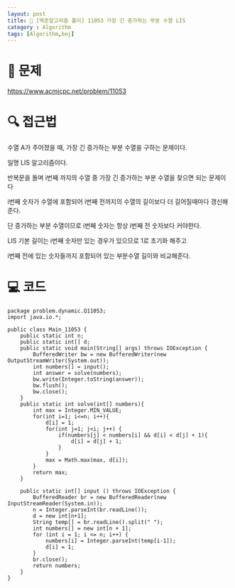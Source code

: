 ```yaml
---
layout: post
title: 📖 [백준알고리즘 풀이] 11053 가장 긴 증가하는 부분 수열 LIS
category : Algorithm
tags: [Algorithm,boj]
---
```

# 📖 문제
https://www.acmicpc.net/problem/11053

# 🔍 접근법

수열 A가 주어졌을 때, 가장 긴 증가하는 부분 수열을 구하는 문제이다.

일명 LIS 알고리즘이다.

반복문을 돌며 i번째 까지의 수열 중 가장 긴 증가하는 부분 수열을 찾으면 되는 문제이다

i번째 숫자가 수열에 포함되어 i번째 전까지의 수열의 길이보다 더 길어질때마다 갱신해준다.

단 증가하는 부분 수열이므로 i번째 숫자는 항상 i번째 전 숫자보다 커야한다.

LIS 기본 길이는 i번째 숫자만 있는 경우가 있으므로 1로 초기화 해주고 

i번째 전에 있는 숫자들까지 포함되어 있는 부분수열 길이와 비교해준다.

# 💻 코드

```
package problem.dynamic.Q11053;
import java.io.*;

public class Main_11053 {
    public static int n;
    public static int[] d;
    public static void main(String[] args) throws IOException {
        BufferedWriter bw = new BufferedWriter(new OutputStreamWriter(System.out));
        int numbers[] = input();
        int answer = solve(numbers);
        bw.write(Integer.toString(answer));
        bw.flush();
        bw.close();
    }
    public static int solve(int[] numbers){
        int max = Integer.MIN_VALUE;
        for(int i=1; i<=n; i++){
            d[i] = 1;
            for(int j=1; j<i; j++) {
                if(numbers[j] < numbers[i] && d[i] < d[j] + 1){
                    d[i] = d[j] + 1;
                }
            }
            max = Math.max(max, d[i]);
        }
        return max;
    }

    public static int[] input () throws IOException {
        BufferedReader br = new BufferedReader(new InputStreamReader(System.in));
        n = Integer.parseInt(br.readLine());
        d = new int[n+1];
        String temp[] = br.readLine().split(" ");
        int numbers[] = new int[n + 1];
        for (int i = 1; i <= n; i++) {
            numbers[i] = Integer.parseInt(temp[i-1]);
            d[i] = 1;
        }
        br.close();
        return numbers;
    }
}

```